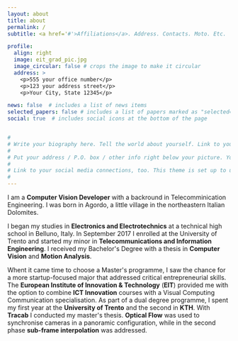 ```yaml
---
layout: about
title: about
permalink: /
subtitle: <a href='#'>Affiliations</a>. Address. Contacts. Moto. Etc.

profile:
  align: right
  image: eit_grad_pic.jpg
  image_circular: false # crops the image to make it circular
  address: >
    <p>555 your office number</p>
    <p>123 your address street</p>
    <p>Your City, State 12345</p>

news: false  # includes a list of news items
selected_papers: false # includes a list of papers marked as "selected={true}"
social: true  # includes social icons at the bottom of the page


#
# Write your biography here. Tell the world about yourself. Link to your favorite [subreddit](http://reddit.com). You can put a picture in, too. The code is already in, just name your picture `prof_pic.jpg` and put it in the `img/` folder.
#
# Put your address / P.O. box / other info right below your picture. You can also disable any these elements by editing `profile` property of the YAML header of your `_pages/about.md`. Edit `_bibliography/papers.bib` and Jekyll will render your [publications page](/al-folio/publications/) automatically.
#
# Link to your social media connections, too. This theme is set up to use [Font Awesome icons](http://fortawesome.github.io/Font-Awesome/) and [Academicons](https://jpswalsh.github.io/academicons/), like the ones below. Add your Facebook, Twitter, LinkedIn, Google Scholar, or just disable all of them.
#
---
```


I am a **Computer Vision Developer** with a backround in Telecomminication Engineering.
I was born in Agordo, a little village in the northeastern Italian Dolomites.

I began my studies in **Electronics and Electrotechnics** at a technical high school in Belluno, Italy.
In September 2017 I enrolled at the University of Trento and started my minor in **Telecommunications and Information Engineering**. I received my Bachelor's Degree with a thesis in **Computer Vision** and **Motion Analysis**.

Whent it came time to choose a Master's programme, I saw the chance for a more startup-focused major that addressed critical entrepreneurial skills. The **European Institute of Innovation & Technology** (**EIT**) provided me with the option to combine **ICT Innovation** courses with a Visual Computing Communication specialisation. As part of a dual degree programme, I spent my first year at the **University of Trento** and the second in **KTH**. With **Tracab** I conducted my master's thesis. **Optical Flow** was used to synchronise cameras in a panoramic configuration, while in the second phase **sub-frame interpolation** was addressed.
